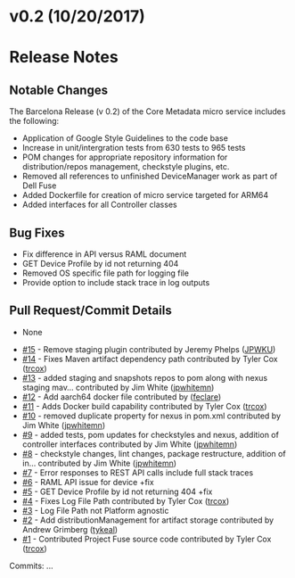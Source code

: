 # v0.2 (10/20/2017)
# Release Notes

## Notable Changes
The Barcelona Release (v 0.2) of the Core Metadata micro service includes the following:
* Application of Google Style Guidelines to the code base
* Increase in unit/intergration tests from 630 tests to 965 tests
* POM changes for appropriate repository information for distribution/repos management, checkstyle plugins, etc.
* Removed all references to unfinished DeviceManager work as part of Dell Fuse
* Added Dockerfile for creation of micro service targeted for ARM64 
* Added interfaces for all Controller classes

## Bug Fixes
* Fix difference in API versus RAML document
* GET Device Profile by id not returning 404
* Removed OS specific file path for logging file 
* Provide option to include stack trace in log outputs

## Pull Request/Commit Details
* None
 - [#15](https://github.com/edgexfoundry/core-metadata/pull/15) - Remove staging plugin contributed by Jeremy Phelps ([JPWKU](https://github.com/JPWKU))
 - [#14](https://github.com/edgexfoundry/core-metadata/pull/14) - Fixes Maven artifact dependency path contributed by Tyler Cox ([trcox](https://github.com/trcox))
 - [#13](https://github.com/edgexfoundry/core-metadata/pull/13) - added staging and snapshots repos to pom along with nexus staging mav… contributed by Jim White ([jpwhitemn](https://github.com/jpwhitemn))
 - [#12](https://github.com/edgexfoundry/core-metadata/pull/12) - Add aarch64 docker file contributed by ([feclare](https://github.com/feclare))
 - [#11](https://github.com/edgexfoundry/core-metadata/pull/11) - Adds Docker build capability contributed by Tyler Cox ([trcox](https://github.com/trcox))
 - [#10](https://github.com/edgexfoundry/core-metadata/pull/10) - removed duplicate property for nexus in pom.xml contributed by Jim White ([jpwhitemn](https://github.com/jpwhitemn))
 - [#9](https://github.com/edgexfoundry/core-metadata/pull/9) - added tests, pom updates for checkstyles and nexus, addition of controller interfaces contributed by Jim White ([jpwhitemn](https://github.com/jpwhitemn))
 - [#8](https://github.com/edgexfoundry/core-metadata/pull/8) - checkstyle changes, lint changes, package restructure, addition of in… contributed by Jim White ([jpwhitemn](https://github.com/jpwhitemn))
 - [#7](https://github.com/edgexfoundry/core-metadata/issues/7) - Error responses to REST API calls include full stack traces
 - [#6](https://github.com/edgexfoundry/core-metadata/issues/6) - RAML API issue for device +fix
 - [#5](https://github.com/edgexfoundry/core-metadata/issues/5) - GET Device Profile by id not returning 404 +fix
 - [#4](https://github.com/edgexfoundry/core-metadata/pull/4) - Fixes Log File Path contributed by Tyler Cox ([trcox](https://github.com/trcox))
 - [#3](https://github.com/edgexfoundry/core-metadata/issues/3) - Log File Path not Platform agnostic
 - [#2](https://github.com/edgexfoundry/core-metadata/pull/2) - Add distributionManagement for artifact storage contributed by Andrew Grimberg ([tykeal](https://github.com/tykeal))
 - [#1](https://github.com/edgexfoundry/core-metadata/pull/1) - Contributed Project Fuse source code contributed by Tyler Cox ([trcox](https://github.com/trcox))

Commits: ...
